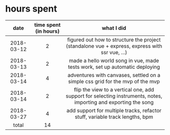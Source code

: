 # hours spent

|    date    | time spent (in hours) |                                                   what I did                                                    |
| :--------: | :-------------------: | :-------------------------------------------------------------------------------------------------------------: |
| 2018-03-12 |           2           |         figured out how to structure the project (standalone vue + express, express with ssr vue, ...)          |
| 2018-03-13 |           2           |                   made a hello world song in vue, made tests work, set up automatic deploying                   |
| 2018-03-14 |           4           |                  adventures with canvases, settled on a simple css grid for the mvp of the mvp                  |
| 2018-03-14 |           2           | flip the view to a vertical one, add support for selecting instruments, notes, importing and exporting the song |
| 2018-03-27 |           4           |                  add support for multiple tracks, refactor stuff, variable track lengths, bpm                   |
|   total    |          14           |                                                                                                                 |
